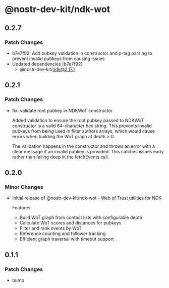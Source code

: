 # @nostr-dev-kit/ndk-wot

## 0.2.7

### Patch Changes

- b7e7f92: Add pubkey validation in constructor and p-tag parsing to prevent invalid pubkeys from causing issues
- Updated dependencies [b7e7f92]
    - @nostr-dev-kit/ndk@2.17.1

## 0.2.1

### Patch Changes

- fix: validate root pubkey in NDKWoT constructor

    Added validation to ensure the root pubkey passed to NDKWoT constructor is a valid 64-character hex string. This prevents invalid pubkeys from being used in filter authors arrays, which would cause errors when building the WoT graph at depth > 0.

    The validation happens in the constructor and throws an error with a clear message if an invalid pubkey is provided. This catches issues early rather than failing deep in the fetchEvents call.

## 0.2.0

### Minor Changes

- Initial release of @nostr-dev-kit/ndk-wot - Web of Trust utilities for NDK

    Features:
    - Build WoT graph from contact lists with configurable depth
    - Calculate WoT scores and distances for pubkeys
    - Filter and rank events by WoT
    - Reference counting and follower tracking
    - Efficient graph traversal with timeout support

## 0.1.1

### Patch Changes

- bump
